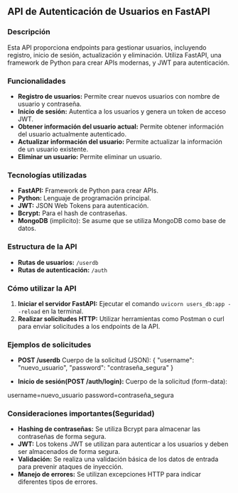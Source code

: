 ## API de Autenticación de Usuarios en FastAPI

### Descripción
Esta API proporciona endpoints para gestionar usuarios, incluyendo registro, inicio de sesión, actualización y eliminación. Utiliza FastAPI, una framework de Python para crear APIs modernas, y JWT para autenticación.

### Funcionalidades
* **Registro de usuarios:** Permite crear nuevos usuarios con nombre de usuario y contraseña.
* **Inicio de sesión:** Autentica a los usuarios y genera un token de acceso JWT.
* **Obtener información del usuario actual:** Permite obtener información del usuario actualmente autenticado.
* **Actualizar información del usuario:** Permite actualizar la información de un usuario existente.
* **Eliminar un usuario:** Permite eliminar un usuario.

### Tecnologías utilizadas
* **FastAPI:** Framework de Python para crear APIs.
* **Python:** Lenguaje de programación principal.
* **JWT:** JSON Web Tokens para autenticación.
* **Bcrypt:** Para el hash de contraseñas.
* **MongoDB** (implicito): Se asume que se utiliza MongoDB como base de datos.

### Estructura de la API
* **Rutas de usuarios:** `/userdb`
* **Rutas de autenticación:** `/auth`

### Cómo utilizar la API
1. **Iniciar el servidor FastAPI:** Ejecutar el comando `uvicorn users_db:app --reload` en la terminal.
2. **Realizar solicitudes HTTP:** Utilizar herramientas como Postman o curl para enviar solicitudes a los endpoints de la API.

### Ejemplos de solicitudes
* **POST /userdb**
Cuerpo de la solicitud (JSON):
{
    "username": "nuevo_usuario",
    "password": "contraseña_segura"
}

* **Inicio de sesión(POST /auth/login):**
Cuerpo de la solicitud (form-data):

username=nuevo_usuario
password=contraseña_segura

### Consideraciones importantes(Seguridad)
* **Hashing de contraseñas:** Se utiliza Bcrypt para almacenar las contraseñas de forma segura.
* **JWT:** Los tokens JWT se utilizan para autenticar a los usuarios y deben ser almacenados de forma segura.
* **Validación:** Se realiza una validación básica de los datos de entrada para prevenir ataques de inyección.
* **Manejo de errores:** Se utilizan excepciones HTTP para indicar diferentes tipos de errores.
